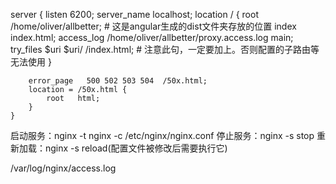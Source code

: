 server {
        listen       6200;
        server_name  localhost;
        location / {
            root   /home/oliver/allbetter;
            # 这是angular生成的dist文件夹存放的位置
            index  index.html;
            access_log  /home/oliver/allbetter/proxy.access.log  main;
    try_files $uri $uri/ /index.html;
            # 注意此句，一定要加上。否则配置的子路由等无法使用
        }

        error_page   500 502 503 504  /50x.html;
        location = /50x.html {
            root   html;
        }
    }


启动服务：nginx -t
        nginx -c /etc/nginx/nginx.conf
停止服务：nginx -s stop
重新加载：nginx -s reload(配置文件被修改后需要执行它)


/var/log/nginx/access.log